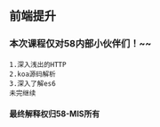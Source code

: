 ## 前端提升

### 本次课程仅对58内部小伙伴们！~~

```
1.深入浅出的HTTP
2.koa源码解析
3.深入了解es6
未完继续

```





#### 最终解释权归58-MIS所有
